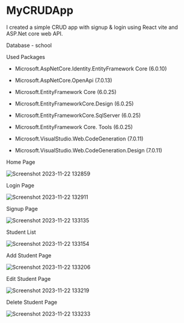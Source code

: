# MyCRUDApp
I created a simple CRUD app with signup & login using React vite and ASP.Net core web API.

Database - school

Used Packages
  * Microsoft.AspNetCore.Identity.EntityFramework Core (6.0.10)

  * Microsoft.AspNetCore.OpenApi (7.0.13)

  * Microsoft.EntityFramework Core (6.0.25)

  * Microsoft.EntityFrameworkCore.Design (6.0.25)

  * Microsoft.EntityFrameworkCore.SqlServer (6.0.25)

  * Microsoft.EntityFramework Core. Tools (6.0.25)

  * Microsoft.VisualStudio.Web.CodeGeneration (7.0.11)

  * Microsoft.VisualStudio.Web.CodeGeneration.Design (7.0.11)

Home Page

![Screenshot 2023-11-22 132859](https://github.com/PathumLD/MyCRUDApp/assets/89245419/c2d93843-329f-4bc9-b849-f4ed94a2354b)

Login Page

![Screenshot 2023-11-22 132911](https://github.com/PathumLD/MyCRUDApp/assets/89245419/ec430da2-fd32-42c4-8348-4810869d2330)

Signup Page

![Screenshot 2023-11-22 133135](https://github.com/PathumLD/MyCRUDApp/assets/89245419/60902260-0c85-4ca0-ac80-b0042c12efd9)

Student List

![Screenshot 2023-11-22 133154](https://github.com/PathumLD/MyCRUDApp/assets/89245419/e52dfa3f-e28d-405f-a1cc-828dfc2ae78e)

Add Student Page

![Screenshot 2023-11-22 133206](https://github.com/PathumLD/MyCRUDApp/assets/89245419/ac1eb188-c815-4f55-be7f-5cff34ff8767)

Edit Student Page

![Screenshot 2023-11-22 133219](https://github.com/PathumLD/MyCRUDApp/assets/89245419/53f52996-229e-4187-9c9f-102fe13ecca3)

Delete Student Page

![Screenshot 2023-11-22 133233](https://github.com/PathumLD/MyCRUDApp/assets/89245419/816ba553-048e-4f0c-8410-ee51731e6e10)
